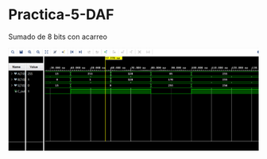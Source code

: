 # Practica-5-DAF

Sumado de 8 bits con acarreo

![Captura de pantalla](./Captura%20de%20pantalla%202025-05-30%20005703.png)
